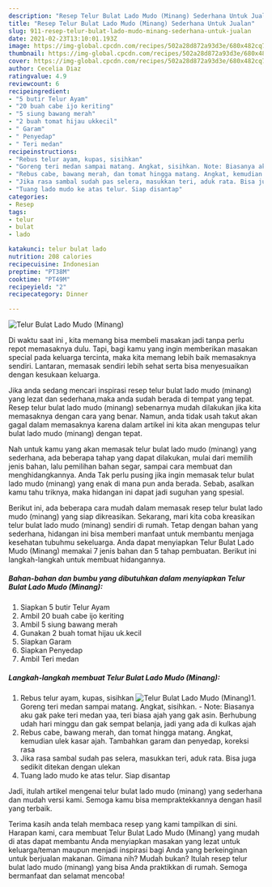 ```yaml
---
description: "Resep Telur Bulat Lado Mudo (Minang) Sederhana Untuk Jualan"
title: "Resep Telur Bulat Lado Mudo (Minang) Sederhana Untuk Jualan"
slug: 911-resep-telur-bulat-lado-mudo-minang-sederhana-untuk-jualan
date: 2021-02-23T13:10:01.193Z
image: https://img-global.cpcdn.com/recipes/502a28d872a93d3e/680x482cq70/telur-bulat-lado-mudo-minang-foto-resep-utama.jpg
thumbnail: https://img-global.cpcdn.com/recipes/502a28d872a93d3e/680x482cq70/telur-bulat-lado-mudo-minang-foto-resep-utama.jpg
cover: https://img-global.cpcdn.com/recipes/502a28d872a93d3e/680x482cq70/telur-bulat-lado-mudo-minang-foto-resep-utama.jpg
author: Cecelia Diaz
ratingvalue: 4.9
reviewcount: 6
recipeingredient:
- "5 butir Telur Ayam"
- "20 buah cabe ijo keriting"
- "5 siung bawang merah"
- "2 buah tomat hijau ukkecil"
- " Garam"
- " Penyedap"
- " Teri medan"
recipeinstructions:
- "Rebus telur ayam, kupas, sisihkan"
- "Goreng teri medan sampai matang. Angkat, sisihkan. Note: Biasanya aku gak pake teri medan yaa, teri biasa ajah yang gak asin. Berhubung udah hari minggu dan gak sempat belanja, jadi yang ada di kulkas ajah"
- "Rebus cabe, bawang merah, dan tomat hingga matang. Angkat, kemudian ulek kasar ajah. Tambahkan garam dan penyedap, koreksi rasa"
- "Jika rasa sambal sudah pas selera, masukkan teri, aduk rata. Bisa juga sedikit ditekan dengan ulekan"
- "Tuang lado mudo ke atas telur. Siap disantap"
categories:
- Resep
tags:
- telur
- bulat
- lado

katakunci: telur bulat lado 
nutrition: 208 calories
recipecuisine: Indonesian
preptime: "PT38M"
cooktime: "PT49M"
recipeyield: "2"
recipecategory: Dinner

---
```



![Telur Bulat Lado Mudo (Minang)](https://img-global.cpcdn.com/recipes/502a28d872a93d3e/680x482cq70/telur-bulat-lado-mudo-minang-foto-resep-utama.jpg)

Di waktu  saat ini , kita memang bisa membeli masakan jadi tanpa perlu repot memasaknya dulu. Tapi, bagi kamu yang ingin memberikan masakan special pada keluarga tercinta, maka kita memang lebih baik memasaknya sendiri. Lantaran, memasak sendiri lebih sehat serta bisa menyesuaikan dengan kesukaan keluarga.

Jika anda sedang mencari inspirasi resep telur bulat lado mudo (minang) yang lezat dan sederhana,maka anda sudah berada di tempat yang tepat. Resep telur bulat lado mudo (minang)  sebenarnya mudah dilakukan jika kita memasaknya dengan cara yang benar. Namun, anda tidak usah takut akan gagal dalam memasaknya 
karena dalam artikel ini kita akan mengupas telur bulat lado mudo (minang) dengan tepat.  



Nah untuk kamu yang akan memasak telur bulat lado mudo (minang) yang sederhana, ada beberapa tahap yang dapat dilakukan, mulai dari memilih jenis bahan, lalu pemilihan bahan segar, sampai cara membuat dan menghidangkannya. Anda Tak perlu pusing jika ingin memasak telur bulat lado mudo (minang) yang enak di mana pun anda berada. Sebab, asalkan kamu  tahu triknya, maka hidangan ini dapat jadi suguhan yang spesial.

Berikut ini, ada beberapa cara mudah dalam memasak resep telur bulat lado mudo (minang) yang siap dikreasikan. Sekarang, mari kita coba kreasikan telur bulat lado mudo (minang) sendiri di rumah. Tetap dengan bahan yang sederhana, hidangan ini bisa memberi manfaat untuk membantu menjaga kesehatan tubuhmu sekeluarga. Anda dapat menyiapkan Telur Bulat Lado Mudo (Minang) memakai 7 jenis bahan dan 5 tahap pembuatan. Berikut ini langkah-langkah untuk membuat hidangannya.

<!--inarticleads1-->

##### Bahan-bahan dan bumbu yang dibutuhkan dalam menyiapkan Telur Bulat Lado Mudo (Minang):

1. Siapkan 5 butir Telur Ayam
1. Ambil 20 buah cabe ijo keriting
1. Ambil 5 siung bawang merah
1. Gunakan 2 buah tomat hijau uk.kecil
1. Siapkan  Garam
1. Siapkan  Penyedap
1. Ambil  Teri medan




<!--inarticleads2-->

##### Langkah-langkah membuat Telur Bulat Lado Mudo (Minang):

1. Rebus telur ayam, kupas, sisihkan
<img src="https://img-global.cpcdn.com/steps/4fd3c83ac213e372/160x128cq70/telur-bulat-lado-mudo-minang-langkah-memasak-1-foto.jpg" alt="Telur Bulat Lado Mudo (Minang)">1. Goreng teri medan sampai matang. Angkat, sisihkan. - Note: Biasanya aku gak pake teri medan yaa, teri biasa ajah yang gak asin. Berhubung udah hari minggu dan gak sempat belanja, jadi yang ada di kulkas ajah
1. Rebus cabe, bawang merah, dan tomat hingga matang. Angkat, kemudian ulek kasar ajah. Tambahkan garam dan penyedap, koreksi rasa
1. Jika rasa sambal sudah pas selera, masukkan teri, aduk rata. Bisa juga sedikit ditekan dengan ulekan
1. Tuang lado mudo ke atas telur. Siap disantap




Jadi, itulah artikel mengenai  telur bulat lado mudo (minang)  yang sederhana dan mudah versi kami. Semoga kamu bisa mempraktekkannya dengan hasil yang terbaik. 

Terima kasih anda telah membaca resep yang kami tampilkan di sini. Harapan kami, cara membuat  Telur Bulat Lado Mudo (Minang) yang mudah di atas dapat membantu Anda menyiapkan masakan yang lezat untuk keluarga/teman maupun menjadi inspirasi bagi Anda yang berkeinginan untuk berjualan makanan. Gimana nih? Mudah bukan? Itulah resep telur bulat lado mudo (minang) yang bisa Anda praktikkan di rumah. Semoga bermanfaat dan selamat mencoba!


